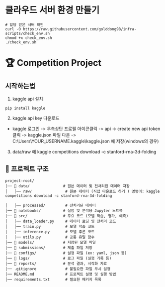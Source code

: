 # 클라우드 서버 환경 만들기

```
# 할당 받은 서버 확인
curl -O https://raw.githubusercontent.com/golddong98/infra-scripts/check_env.sh
chmod +x check_env.sh
./check_env.sh

```

# 🏆 Competition Project

## 시작하는법

1. kaggle api 설치

```
pip install kaggle
```

2. kaggle api key 다운로드

- kaggle 로그인 -> 우측상단 프로필 아이콘클릭 -> api -> create new api token 클릭 -> kaggle.json 파일 다운 -> C:\Users\YOUR_USERNAME\.kaggle\kaggle.json 에 저장(windows의 경우)

3. data/raw 에 kaggle competitions download -c stanford-rna-3d-folding

## 📂 프로젝트 구조

```plaintext
project-root/
│── 📂 data/               # 원본 데이터 및 전처리된 데이터 저장
│   │── raw/               # 원본 데이터 (직접 다운로드 하기 ) 명령어: kaggle competitions download -c stanford-rna-3d-folding

│   │── processed/         # 전처리된 데이터
│── 📂 notebooks/          # 실험 및 분석용 Jupyter 노트북
│── 📂 src/                # 주요 코드 (모델 학습, 평가, 예측)
│   │── data_loader.py     # 데이터 로딩 및 전처리 코드
│   │── train.py           # 모델 학습 코드
│   │── inference.py       # 모델 추론 코드
│   │── utils.py           # 공통 유틸 함수
│── 📂 models/             # 저장된 모델 파일
│── 📂 submissions/        # 제출 파일 저장
│── 📂 configs/            # 설정 파일 (ex: yaml, json 등)
│── 📂 logs/               # 로그 파일 (실험 기록 등)
│── 📂 reports/            # 분석 결과, 시각화 자료
│── .gitignore             # 불필요한 파일 무시 설정
│── README.md              # 프로젝트 설명 및 실행 방법
│── requirements.txt       # 필요한 패키지 목록
```
